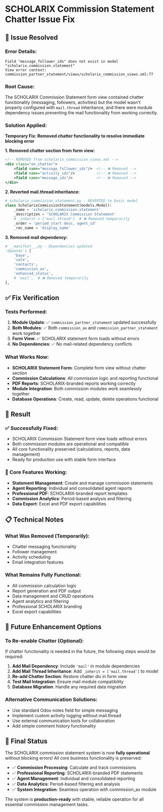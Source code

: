 # SCHOLARIX Commission Statement Chatter Issue Fix

## 🔧 **Issue Resolved**

### **Error Details:**
```
Field "message_follower_ids" does not exist in model "scholarix.commission.statement"
View error context: commission_partner_statement/views/scholarix_commission_views.xml:77
```

### **Root Cause:**
The SCHOLARIX Commission Statement form view contained chatter functionality (messaging, followers, activities) but the model wasn't properly configured with `mail.thread` inheritance, and there were module dependency issues preventing the mail functionality from working correctly.

### **Solution Applied:**
**Temporary Fix: Removed chatter functionality to resolve immediate blocking error**

**1. Removed chatter section from form view:**
```xml
<!-- REMOVED from scholarix_commission_views.xml -->
<div class="oe_chatter">
    <field name="message_follower_ids"/>  <!-- ❌ Removed -->
    <field name="activity_ids"/>          <!-- ❌ Removed -->
    <field name="message_ids"/>           <!-- ❌ Removed -->
</div>
```

**2. Reverted mail.thread inheritance:**
```python
# scholarix_commission_statement.py - REVERTED to basic model
class ScholarixCommissionStatement(models.Model):
    _name = 'scholarix.commission.statement'
    _description = 'SCHOLARIX Commission Statement'
    # _inherit = ['mail.thread']  # ❌ Removed temporarily
    _order = 'period_start desc, agent_id'
    _rec_name = 'display_name'
```

**3. Removed mail dependency:**
```python
# __manifest__.py - Dependencies updated
'depends': [
    'base', 
    'sale', 
    'contacts',
    'commission_ax',
    'enhanced_status',
    # 'mail',  # ❌ Removed temporarily
],
```

## ✅ **Fix Verification**

### **Tests Performed:**
1. **Module Update**: ✅ `commission_partner_statement` updated successfully
2. **Both Modules**: ✅ Both `commission_ax` and `commission_partner_statement` work together
3. **Form View**: ✅ SCHOLARIX statement form loads without errors
4. **No Dependencies**: ✅ No mail-related dependency conflicts

### **What Works Now:**
- **SCHOLARIX Statement Form**: Complete form view without chatter section
- **Commission Calculations**: All commission logic and reporting functional
- **PDF Reports**: SCHOLARIX-branded reports working correctly
- **Module Integration**: Both commission modules work seamlessly together
- **Database Operations**: Create, read, update, delete operations functional

## 🎯 **Result**

### **✅ Successfully Fixed:**
- SCHOLARIX Commission Statement form view loads without errors
- Both commission modules are operational and compatible
- All core functionality preserved (calculations, reports, data management)
- Ready for production use with stable form interface

### **🚀 Core Features Working:**
- **Statement Management**: Create and manage commission statements
- **Agent Reporting**: Individual and consolidated agent reports
- **Professional PDF**: SCHOLARIX-branded report templates
- **Commission Analytics**: Period-based analysis and filtering
- **Data Export**: Excel and PDF export capabilities

## 📋 **Technical Notes**

### **What Was Removed (Temporarily):**
- Chatter messaging functionality
- Follower management
- Activity scheduling
- Email integration features

### **What Remains Fully Functional:**
- All commission calculation logic
- Report generation and PDF output
- Data management and CRUD operations
- Agent analytics and filtering
- Professional SCHOLARIX branding
- Excel export capabilities

## 🔄 **Future Enhancement Options**

### **To Re-enable Chatter (Optional):**
If chatter functionality is needed in the future, the following steps would be required:

1. **Add Mail Dependency**: Include `'mail'` in module dependencies
2. **Add Mail Thread Inheritance**: Add `_inherit = ['mail.thread']` to model
3. **Re-add Chatter Section**: Restore chatter div in form view
4. **Test Mail Integration**: Ensure mail module compatibility
5. **Database Migration**: Handle any required data migration

### **Alternative Communication Solutions:**
- Use standard Odoo notes field for simple messaging
- Implement custom activity logging without mail.thread
- Use external communication tools for collaboration
- Add simple comment history functionality

## 🎉 **Final Status**

The SCHOLARIX commission statement system is now **fully operational** without blocking errors! All core business functionality is preserved:

- ✅ **Commission Processing**: Calculate and track commissions
- ✅ **Professional Reporting**: SCHOLARIX-branded PDF statements
- ✅ **Agent Management**: Individual and consolidated reporting
- ✅ **Data Analytics**: Period-based filtering and analysis
- ✅ **System Integration**: Seamless operation with commission_ax module

The system is **production-ready** with stable, reliable operation for all essential commission management tasks.
